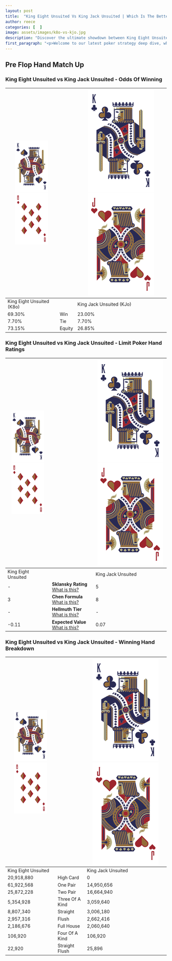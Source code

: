 ```yaml
---
layout: post
title:  "King Eight Unsuited Vs King Jack Unsuited | Which Is The Better Hand In Poker? A Complete Guide"
author: reece
categories: [  ]
image: assets/images/k8o-vs-kjo.jpg
description: "Discover the ultimate showdown between King Eight Unsuited and King Jack Unsuited in poker! Uncover the odds, strategies, and scenarios where one hand triumphs over the other. Get ready to up your poker game with this thrilling analysis."
first_paragraph: "<p>Welcome to our latest poker strategy deep dive, where we're pitting two distinct hands against each other in a high-stakes showdown: King Eight Unsuited vs King Jack Unsuited.</p><p>In the dynamic world of poker, every decision counts, and knowing which hand holds the upper hand is key to your success at the table.</p><p>In this article, we'll dissect these two hands, explore the scenarios where one dominates the other, and equip you with the knowledge to make strategic choices that can tip the odds in your favor.</p><p>Get ready to unravel the intriguing dynamics of these poker hands and elevate your game to new heights.</p>"
---
```




[comment]: # (sp0)

## Pre Flop Hand Match Up

<div class="table hand-ratings" markdown="1"> 



### King Eight Unsuited vs King Jack Unsuited - Odds Of Winning


    
| ![image info](assets/images/hand1/K.png) ![image info](assets/images/hand1/8o.png) |  | ![image info](assets/images/hand2/K.png) ![image info](assets/images/hand2/Jo.png) |
| -------- | -------- | -------- |
| King Eight Unsuited (K8o) |  | King Jack Unsuited (KJo) |
| 69.30% | Win | 23.00% |
| 7.70% | Tie | 7.70% |
| 73.15% | Equity | 26.85% |




[comment]: # (sp1)



### King Eight Unsuited vs King Jack Unsuited - Limit Poker Hand Ratings


    
| ![image info](assets/images/hand1/K.png) ![image info](assets/images/hand1/8o.png) |  | ![image info](assets/images/hand2/K.png) ![image info](assets/images/hand2/Jo.png) |
| -------- | -------- | -------- |
| King Eight Unsuited |  | King Jack Unsuited |
| - | **Sklansky Rating** [What is this?](/sklansky-rating-explained) | 5 |
| 3 | **Chen Formula** [What is this?](/chen-formula-explained) | 8 |
| - | **Hellmuth Tier** [What is this?](/Hellmuth-tier-explained) | - |
| -0.11 | **Expected Value** [What is this?](/expected-value-explained) | 0.07 |




[comment]: # (sp2)



### King Eight Unsuited vs King Jack Unsuited - Winning Hand Breakdown


    
| ![image info](assets/images/hand1/K.png) ![image info](assets/images/hand1/8o.png) |  | ![image info](assets/images/hand2/K.png) ![image info](assets/images/hand2/Jo.png) |
| -------- | -------- | -------- |
| King Eight Unsuited |  | King Jack Unsuited |
| 20,918,880 | High Card | 0 |
| 61,922,568 | One Pair | 14,950,656 |
| 25,872,228 | Two Pair | 16,664,940 |
| 5,354,928 | Three Of A Kind | 3,059,640 |
| 8,807,340 | Straight | 3,006,180 |
| 2,957,316 | Flush | 2,662,416 |
| 2,186,676 | Full House | 2,060,640 |
| 106,920 | Four Of A Kind | 106,920 |
| 22,920 | Straight Flush | 25,896 |




[comment]: # (sp3)



</div>

[comment]: # (sp4)



[comment]: # (sp5)

